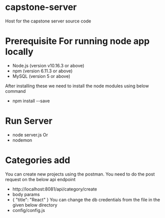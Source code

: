 # capstone-server

Host for the capstone server source code 

# Prerequisite For running node app locally

- Node.js (version v10.16.3 or above)
- npm (version 6.11.3 or above)
- MySQL (version 5 or above)


After installing these we need to install the node modules using below command 

- npm install --save

# Run Server
- node server.js
Or
- nodemon

# Categories add
You can create new projects using the postman. You need to do the post request on the below api endpoint
- http://localhost:8081/api/category/create
- body params 
- { "title": "React" }
You can change the db credentials from the file in the given below directory
- config/config.js
